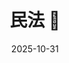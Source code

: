 ---
title: "民法 📘"
url: "/posts/civil/"
date: 2025-10-31
draft: false
hidemeta: true
weight: 1
description: "民法总则、合同法、侵权法与物权法笔记"
---